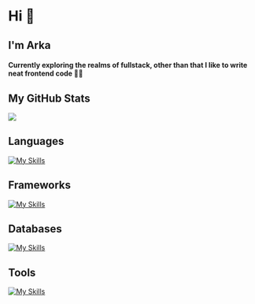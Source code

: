 <h1>Hi 👋</h1>
<h2>I'm Arka</h2>

<h4 >
 Currently exploring the realms of fullstack, other than that I like to write neat frontend code 🧑‍💻
</h4>

<h2>My GitHub Stats</h2>
<img src="https://github-readme-stats.vercel.app/api?username=arkaslittlemind&show_icons=true&show=reviews,prs_merged,prs_merged_percentage&theme=dark" />

<h2>Languages</h2>

[![My Skills](https://skillicons.dev/icons?i=ts,js,java,bash,python)](https://skillicons.dev)

<h2>Frameworks</h2>
  
[![My Skills](https://skillicons.dev/icons?i=nodejs,express,react,nextjs,tailwindcss)](https://skillicons.dev)

<h2>Databases</h2>
  
[![My Skills](https://skillicons.dev/icons?i=postgres,mongo,prisma)](https://skillicons.dev)

<h2>Tools</h2>
 
[![My Skills](https://skillicons.dev/icons?i=vscode,git,docker,linux,githubactions)](https://skillicons.dev)

